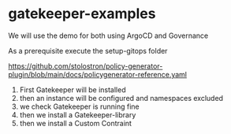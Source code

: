 # gatekeeper-examples

We will use the demo for both using ArgoCD and Governance


As a prerequisite execute the setup-gitops folder



https://github.com/stolostron/policy-generator-plugin/blob/main/docs/policygenerator-reference.yaml


1. First Gatekeeper will be installed
2. then an instance will be configured and namespaces excluded
3. we check Gatekeeper is running fine 
4. then we install a Gatekeeper-library
5. then we install a Custom Contraint
